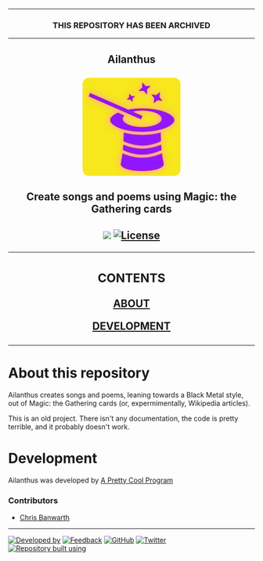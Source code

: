 <!--
  Github Repository Template (https://github.com/APrettyCoolProgram/dotfiles-templates-and-gists-etc)
  Version: Version 20.9.200902.1146
  Authors: development@aprettycoolprogram.com
  Additional documentation: /AppResource/Doc/Proj/
-->

<!-- ARCHIVED/DEPRECIATED/ALPHA/BETA PROJECT BANNER -->
***

<h3 align="center">

  THIS REPOSITORY HAS BEEN ARCHIVED<br>

</h3>

***

<!-- REPOSITORY NAME, ICON, AND SHORT DESCRIPTION -->
<h2 align="center">

  Ailanthus
  <br>
  <br>
  <img src="https://github.com/APrettyCoolProgram/ailanthus/blob/master/repodata/img/ailanthus-logo-128x128.png" alt="Ailanthus" width="200">
  <br>
  <br>
  Create songs and poems using Magic: the Gathering cards

</h2>

<!-- REPOSITORY BADGES -->
<h2 align="center">

  <img src="https://img.shields.io/badge/status-archived-red.svg">&nbsp;[![License](https://img.shields.io/github/license/aprettycoolprogram/ailanthus)](https://www.apache.org/licenses/LICENSE-2.0)
  <br>

<!-- REPOSITORY VERTICAL MENU-->
<!-- The HTML indentations have to stay this way to work. -->
<table>
<tr>
<td img src="repodata/img/spacer.png" alt="blank-spacer" width="1000" height="1" text-align="left">

  ### CONTENTS
  [ABOUT](#about-crispydeven)<br>
  <!-- [GETTING STARTED](#getting-started)<br>
  [INSTALLING](#installing)<br>
  [SETUP](#setup)<br>
  [USAGE](#usage)<br>
  [COMPILING](#compiling)<br>
  [TESTING](#testing)<br>
  [API](#api)<br> -->
  [DEVELOPMENT](#development)
  <!-- [ADDITIONAL INFORMATION](#additional-information)<br> -->

</td>
</tr>
</table>

<!-- ABOUT THIS REPOSITORY -->
# About this repository
Ailanthus creates songs and poems, leaning towards a Black Metal style, out of Magic: the Gathering cards (or, expermimentally, Wikipedia articles).

This is an old project. There isn't any documentation, the code is pretty terrible, and it probably doesn't work.

<!-- PROJECT DEVELOPMENT -->
# Development
Ailanthus was developed by [A Pretty Cool Program](https://github.com/APrettyCoolProgram)
### Contributors
* [Chris Banwarth](https://github.com/APrettyCoolProgram)

***

<!-- DEVELOPMENT FOOTER -->
[![Developed by](https://img.shields.io/badge/developed%20by-a%20pretty%20cool%20program-17806D.svg)](https://aprettycoolprogram.com)&nbsp;[![Feedback](https://img.shields.io/badge/feedback@aprettycoolprogram.com-17806D.svg)](mailto:feedback@aprettycoolprogram.com)&nbsp;[![GitHub](https://img.shields.io/github/followers/aprettycoolprogram.svg?label=GitHub&style=social)](https://github.com/aprettycoolprogram)&nbsp;[![Twitter](https://img.shields.io/twitter/follow/aprettycoolprog.svg?label=Twitter&style=social)](https://twitter.com/aprettycoolprog)&nbsp;<br>
[![Repository built using](https://img.shields.io/badge/repository%20built%20using-a%20pretty%20cool%20repository%20-17806D.svg)](https://github.com/APrettyCoolProgram/repository-template/tree/master)
